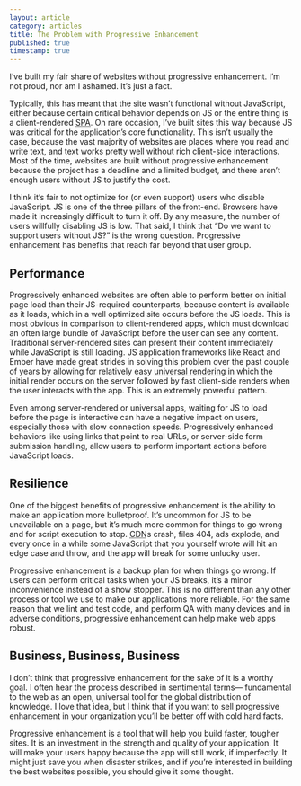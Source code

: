 ```yaml
---
layout: article
category: articles
title: The Problem with Progressive Enhancement
published: true
timestamp: true
---
```


I’ve built my fair share of websites without progressive enhancement. I’m not proud, nor am I ashamed. It’s just a fact.

Typically, this has meant that the site wasn’t functional without JavaScript, either because certain critical behavior depends on JS or the entire thing is a client-rendered <abbr title="Single Page Application">SPA</abbr>. On rare occasion, I’ve built sites this way because JS was critical for the application’s core functionality. This isn’t usually the case, because the vast majority of websites are places where you read and write text, and text works pretty well without rich client-side interactions. Most of the time, websites are built without progressive enhancement because the project has a deadline and a limited budget, and there aren’t enough users without JS to justify the cost.

I think it’s fair to not optimize for (or even support) users who disable JavaScript. JS is one of the three pillars of the front-end. Browsers have made it increasingly difficult to turn it off. By any measure, the number of users willfully disabling JS is low. That said, I think that “Do we want to support users without JS?” is the wrong question. Progressive enhancement has benefits that reach far beyond that user group.

## Performance

Progressively enhanced websites are often able to perform better on initial page load than their JS-required counterparts, because content is available as it loads, which in a well optimized site occurs before the JS loads. This is most obvious in comparison to client-rendered apps, which must download an often large bundle of JavaScript before the user can see any content. Traditional server-rendered sites can present their content immediately while JavaScript is still loading. JS application frameworks like React and Ember have made great strides in solving this problem over the past couple of years by allowing for relatively easy [universal rendering](https://medium.com/@mjackson/universal-javascript-4761051b7ae9) in which the initial render occurs on the server followed by fast client-side renders when the user interacts with the app. This is an extremely powerful pattern.

Even among server-rendered or universal apps, waiting for JS to load before the page is interactive can have a negative impact on users, especially those with slow connection speeds. Progressively enhanced behaviors like using links that point to real URLs, or server-side form submission handling, allow users to perform important actions before JavaScript loads.

## Resilience

One of the biggest benefits of progressive enhancement is the ability to make an application more bulletproof. It’s uncommon for JS to be unavailable on a page, but it’s much more common for things to go wrong and for script execution to stop. <abbr title="Content Delivery Network">CDN</abbr>s crash, files 404, ads explode, and every once in a while some JavaScript that you yourself wrote will hit an edge case and throw, and the app will break for some unlucky user.

Progressive enhancement is a backup plan for when things go wrong. If users can perform critical tasks when your JS breaks, it’s a minor inconvenience instead of a show stopper. This is no different than any other process or tool we use to make our applications more reliable. For the same reason that we lint and test code, and perform QA with many devices and in adverse conditions, progressive enhancement can help make web apps robust.

## Business, Business, Business

I don’t think that progressive enhancement for the sake of it is a worthy goal. I often hear the process described in sentimental terms&mdash; fundamental to the web as an open, universal tool for the global distribution of knowledge. I love that idea, but I think that if you want to sell progressive enhancement in your organization you’ll be better off with cold hard facts.

Progressive enhancement is a tool that will help you build faster, tougher sites. It is an investment in the strength and quality of your application. It will make your users happy because the app will still work, if imperfectly. It might just save you when disaster strikes, and if you’re interested in building the best websites possible, you should give it some thought.
